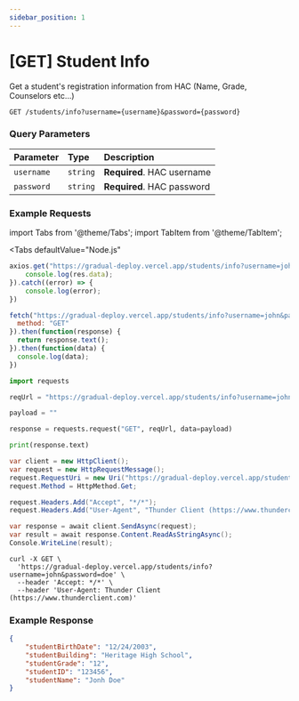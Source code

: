 ```yaml
---
sidebar_position: 1
---
```


# [GET] Student Info

Get a student's registration information from HAC (Name, Grade, Counselors etc...)

```http
GET /students/info?username={username}&password={password}
```

### Query Parameters
| Parameter | Type     | Description                |
| :-------- | :------- | :------------------------- |
| `username` | `string` | **Required**. HAC username|
| `password` | `string` | **Required**. HAC password|

### Example Requests

import Tabs from '@theme/Tabs';
import TabItem from '@theme/TabItem';

<Tabs
  defaultValue="Node.js"
>
<TabItem value="Node.js" label="Node.js (Axios)">

```js
axios.get("https://gradual-deploy.vercel.app/students/info?username=john&password=doe").then((res) => {
    console.log(res.data);
}).catch((error) => {
    console.log(error);
})
```

</TabItem>
<TabItem value="Javascript (Fetch)">

```js
fetch("https://gradual-deploy.vercel.app/students/info?username=john&password=doe", { 
  method: "GET"
}).then(function(response) {
  return response.text();
}).then(function(data) {
  console.log(data);
})
```

</TabItem>
<TabItem value="Python">

```python
import requests

reqUrl = "https://gradual-deploy.vercel.app/students/info?username=john&password=doe"

payload = ""

response = requests.request("GET", reqUrl, data=payload)

print(response.text)
```

</TabItem>

<TabItem value="C#">

```cs
var client = new HttpClient();
var request = new HttpRequestMessage();
request.RequestUri = new Uri("https://gradual-deploy.vercel.app/students/info?username=john&password=doe");
request.Method = HttpMethod.Get;

request.Headers.Add("Accept", "*/*");
request.Headers.Add("User-Agent", "Thunder Client (https://www.thunderclient.com)");

var response = await client.SendAsync(request);
var result = await response.Content.ReadAsStringAsync();
Console.WriteLine(result);
```

</TabItem>

<TabItem value="cURL">

```cURL
curl -X GET \
  'https://gradual-deploy.vercel.app/students/info?username=john&password=doe' \
  --header 'Accept: */*' \
  --header 'User-Agent: Thunder Client (https://www.thunderclient.com)'
```

</TabItem>
</Tabs>

### Example Response
```json
{
    "studentBirthDate": "12/24/2003",
    "studentBuilding": "Heritage High School",
    "studentGrade": "12",
    "studentID": "123456",
    "studentName": "Jonh Doe"
}
```